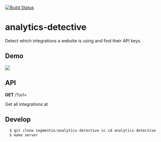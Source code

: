 [![Build Status](https://circleci.com/gh/segmentio/analytics-detective.png?circle-token=549661cd6c45d67690129d9737a0402f31cb1657)](https://circleci.com/gh/segmentio/analytics-detective)

# analytics-detective

Detect which integrations a website is using and find their API keys.

## Demo

![](http://cl.ly/image/2c3F1d153S0z/Screen%20Shot%202015-02-15%20at%2010.02.05%20PM.png)

## API

**GET** /?url=<url>

Get all integrations at <url>

## Develop

```js
  $ git clone segmentio/analytics-detective && cd analytics-detective
  $ make server
```